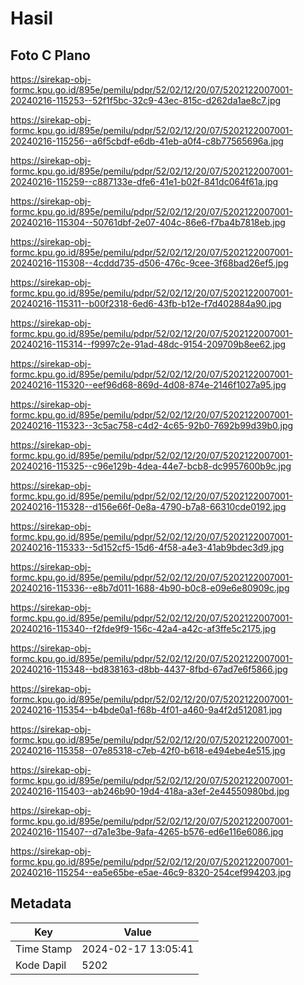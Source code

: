 # Hasil

## Foto C Plano

https://sirekap-obj-formc.kpu.go.id/895e/pemilu/pdpr/52/02/12/20/07/5202122007001-20240216-115253--52f1f5bc-32c9-43ec-815c-d262da1ae8c7.jpg

https://sirekap-obj-formc.kpu.go.id/895e/pemilu/pdpr/52/02/12/20/07/5202122007001-20240216-115256--a6f5cbdf-e6db-41eb-a0f4-c8b77565696a.jpg

https://sirekap-obj-formc.kpu.go.id/895e/pemilu/pdpr/52/02/12/20/07/5202122007001-20240216-115259--c887133e-dfe6-41e1-b02f-841dc064f61a.jpg

https://sirekap-obj-formc.kpu.go.id/895e/pemilu/pdpr/52/02/12/20/07/5202122007001-20240216-115304--50761dbf-2e07-404c-86e6-f7ba4b7818eb.jpg

https://sirekap-obj-formc.kpu.go.id/895e/pemilu/pdpr/52/02/12/20/07/5202122007001-20240216-115308--4cddd735-d506-476c-9cee-3f68bad26ef5.jpg

https://sirekap-obj-formc.kpu.go.id/895e/pemilu/pdpr/52/02/12/20/07/5202122007001-20240216-115311--b00f2318-6ed6-43fb-b12e-f7d402884a90.jpg

https://sirekap-obj-formc.kpu.go.id/895e/pemilu/pdpr/52/02/12/20/07/5202122007001-20240216-115314--f9997c2e-91ad-48dc-9154-209709b8ee62.jpg

https://sirekap-obj-formc.kpu.go.id/895e/pemilu/pdpr/52/02/12/20/07/5202122007001-20240216-115320--eef96d68-869d-4d08-874e-2146f1027a95.jpg

https://sirekap-obj-formc.kpu.go.id/895e/pemilu/pdpr/52/02/12/20/07/5202122007001-20240216-115323--3c5ac758-c4d2-4c65-92b0-7692b99d39b0.jpg

https://sirekap-obj-formc.kpu.go.id/895e/pemilu/pdpr/52/02/12/20/07/5202122007001-20240216-115325--c96e129b-4dea-44e7-bcb8-dc9957600b9c.jpg

https://sirekap-obj-formc.kpu.go.id/895e/pemilu/pdpr/52/02/12/20/07/5202122007001-20240216-115328--d156e66f-0e8a-4790-b7a8-66310cde0192.jpg

https://sirekap-obj-formc.kpu.go.id/895e/pemilu/pdpr/52/02/12/20/07/5202122007001-20240216-115333--5d152cf5-15d6-4f58-a4e3-41ab9bdec3d9.jpg

https://sirekap-obj-formc.kpu.go.id/895e/pemilu/pdpr/52/02/12/20/07/5202122007001-20240216-115336--e8b7d011-1688-4b90-b0c8-e09e6e80909c.jpg

https://sirekap-obj-formc.kpu.go.id/895e/pemilu/pdpr/52/02/12/20/07/5202122007001-20240216-115340--f2fde9f9-156c-42a4-a42c-af3ffe5c2175.jpg

https://sirekap-obj-formc.kpu.go.id/895e/pemilu/pdpr/52/02/12/20/07/5202122007001-20240216-115348--bd838163-d8bb-4437-8fbd-67ad7e6f5866.jpg

https://sirekap-obj-formc.kpu.go.id/895e/pemilu/pdpr/52/02/12/20/07/5202122007001-20240216-115354--b4bde0a1-f68b-4f01-a460-9a4f2d512081.jpg

https://sirekap-obj-formc.kpu.go.id/895e/pemilu/pdpr/52/02/12/20/07/5202122007001-20240216-115358--07e85318-c7eb-42f0-b618-e494ebe4e515.jpg

https://sirekap-obj-formc.kpu.go.id/895e/pemilu/pdpr/52/02/12/20/07/5202122007001-20240216-115403--ab246b90-19d4-418a-a3ef-2e44550980bd.jpg

https://sirekap-obj-formc.kpu.go.id/895e/pemilu/pdpr/52/02/12/20/07/5202122007001-20240216-115407--d7a1e3be-9afa-4265-b576-ed6e116e6086.jpg

https://sirekap-obj-formc.kpu.go.id/895e/pemilu/pdpr/52/02/12/20/07/5202122007001-20240216-115254--ea5e65be-e5ae-46c9-8320-254cef994203.jpg


## Metadata

| Key        | Value               |
| ---------- | ------------------- |
| Time Stamp | 2024-02-17 13:05:41 |
| Kode Dapil | 5202                |




